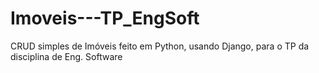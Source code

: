 # Imoveis---TP_EngSoft

CRUD simples de Imóveis feito em Python, usando Django, para o TP da disciplina de Eng. Software
